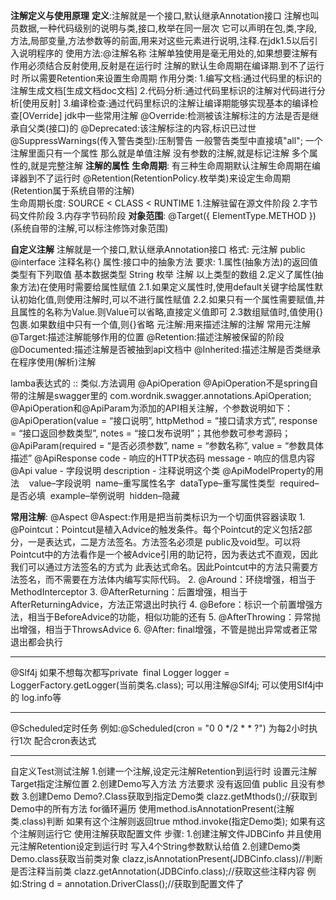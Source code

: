 **注解定义与使用原理**
	**定义**:注解就是一个接口,默认继承Annotation接口
	注解也叫员数据,一种代码级别的说明与类,接口,枚举在同一层次
	它可以声明在包,类,字段,方法,局部变量,方法参数等的前面,用来对这些元素进行说明,注释.在jdk1.5以后引入说明程序的
	使用方法:@注解名称
	注解单独使用是毫无用处的,如果想要注解有作用必须结合反射使用,反射是在运行时
	注解的默认生命周期在编译期.到不了运行时
	所以需要Retention来设置生命周期
	作用分类:
	1.编写文档:通过代码里的标识的注解生成文档[生成文档doc文档]
	2.代码分析:通过代码里标识的注解对代码进行分析[使用反射]
	3.编译检查:通过代码里标识的注解让编译期能够实现基本的编译检查[OVerride]
	jdk中一些常用注解
	@Override:检测被该注解标注的方法是否是继承自父类(接口)的
	@Deprecated:该注解标注的内容,标识已过世
	@SuppressWarnings(传入警告类型):压制警告
	一般警告类型中直接填"all";
	一个注解里面只有一个属性 那么就是单值注解
	没有参数的注解,就是标记注解
	多个属性的,就是完整注解
**注解的属性**
	**生命周期**:
		有三种生命周期默认注解生命周期在编译器到不了运行时
		@Retention(RetentionPolicy.枚举类)来设定生命周期(Retention属于系统自带的注解)    
		生命周期长度: SOURCE < CLASS < RUNTIME
		1.注解驻留在源文件阶段 2.字节码文件阶段 3.内存字节码阶段
	**对象范围**:
		 @Target({ ElementType.METHOD })
		(系统自带的注解,可以标注修饰对象范围)

**自定义注解**
	注解就是一个接口,默认继承Annotation接口
	格式:
	元注解
	public @interface 注释名称{}
	属性:接口中的抽象方法
	要求:
	1.属性(抽象方法)的返回值类型有下列取值
	基本数据类型
	String
	枚举
	注解
	以上类型的数组
	2.定义了属性(抽象方法)在使用时需要给属性赋值
	2.1.如果定义属性时,使用default关键字给属性默认初始化值,则使用注解时,可以不进行属性赋值
	2.2.如果只有一个属性需要赋值,并且属性的名称为Value.则Value可以省略,直接定义值即可
	2.3数组赋值时,值使用{}包裹.如果数组中只有一个值,则{}省略
	元注解:用来描述注解的注解
	常用元注解
		@Target:描述注解能够作用的位置
		@Retention:描述注解被保留的阶段
		@Documented:描述注解是否被抽到api文档中
		@Inherited:描述注解是否类继承
		在程序使用(解析)注解


lamba表达式的 :: 类似.方法调用
@ApiOperation
@ApiOperation不是spring自带的注解是swagger里的
com.wordnik.swagger.annotations.ApiOperation;
@ApiOperation和@ApiParam为添加的API相关注解，个参数说明如下：
@ApiOperation(value = “接口说明”, httpMethod = “接口请求方式”, response = “接口返回参数类型”, notes = “接口发布说明”；其他参数可参考源码；
@ApiParam(required = “是否必须参数”, name = “参数名称”, value = “参数具体描述”
@ApiResponse
code - 响应的HTTP状态码
message - 响应的信息内容
@Api
value - 字段说明
description - 注释说明这个类
@ApiModelProperty的用法   
value–字段说明 
name–重写属性名字 
dataType–重写属性类型 
required–是否必填 
example–举例说明 
hidden–隐藏

**常用注解**:
@Aspect
	@Aspect:作用是把当前类标识为一个切面供容器读取
	1.  @Pointcut：Pointcut是植入Advice的触发条件。每个Pointcut的定义包括2部分，一是表达式，二是方法签名。方法签名必须是 public及void型。可以将Pointcut中的方法看作是一个被Advice引用的助记符，因为表达式不直观，因此我们可以通过方法签名的方式为 此表达式命名。因此Pointcut中的方法只需要方法签名，而不需要在方法体内编写实际代码。
	2.  @Around：环绕增强，相当于MethodInterceptor
	3.  @AfterReturning：后置增强，相当于AfterReturningAdvice，方法正常退出时执行
	4.  @Before：标识一个前置增强方法，相当于BeforeAdvice的功能，相似功能的还有
	5.  @AfterThrowing：异常抛出增强，相当于ThrowsAdvice
	6.  @After: final增强，不管是抛出异常或者正常退出都会执行

---
@Slf4j
如果不想每次都写private  final Logger logger = LoggerFactory.getLogger(当前类名.class); 可以用注解@Slf4j;
可以使用Slf4j中的 log.info等

---
@Scheduled定时任务
例如:@Scheduled(cron = "0 0 */2 * * ?")
为每2小时执行1次
配合cron表达式

---



自定义Test测试注解
1.创建一个注解,设定元注解Retention到运行时
设置元注解Target指定注解位置
2.创建Demo写入方法
方法要求 没有返回值 public 且没有参数
3.创建Demo
Demo?.Class获取到指定Demo类
clazz.getMthods();//获取到Demo中的所有方法
for循环遍历
使用method.isAnnotationPresent(注解类.class)判断
如果有这个注解则返回true
mthod.invoke(指定Demo类);
如果有这个注解则运行它
使用注解获取配置文件
步骤:
1.创建注解文件JDBCinfo
并且使用元注解Retention设定到运行时
写入4个String参数默认给值
2.创建Demo类
Demo.class获取当前类对象
clazz,isAnnotationPresent(JDBCinfo.class)//判断是否注释当前类
clazz.getAnnotation(JDBCinfo.class);//获取这些注释内容
例如:String d = annotation.DriverClass();//获取到配置文件了